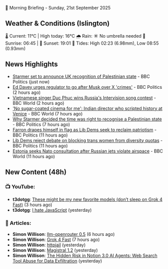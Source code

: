 🌅 Morning Briefing - Sunday, 21st September 2025

## Weather & Conditions (Islington)

🌡️ Current: 11°C | High today: 16°C
🌧️ Rain: ☀️ No umbrella needed
🌅 Sunrise: 06:45 | 🌇 Sunset: 19:01
🌊 Tides: High 02:23 (6.98mm), Low 08:55 (0.93mm)

## News Highlights

- [Starmer set to announce UK recognition of Palestinian state](https://www.bbc.com/news/articles/ce800enrglzo?at_medium=RSS&at_campaign=rss) - BBC Politics (just now)
- [Ed Davey urges regulator to go after Musk over X 'crimes'](https://www.bbc.com/news/articles/c5y558r2r1qo?at_medium=RSS&at_campaign=rss) - BBC Politics (2 hours ago)
- [Vietnamese singer Duc Phuc wins Russia's Intervision song contest](https://www.bbc.com/news/videos/cvg998q0557o?at_medium=RSS&at_campaign=rss) - BBC World (2 hours ago)
- ['No sugar-coated cinema for me': Indian director who scripted history at Venice](https://www.bbc.com/news/articles/ce86148vn1xo?at_medium=RSS&at_campaign=rss) - BBC World (7 hours ago)
- [Why Starmer decided the time was right to recognise a Palestinian state](https://www.bbc.com/news/articles/cp9848kxp2go?at_medium=RSS&at_campaign=rss) - BBC Politics (7 hours ago)
- [Farron drapes himself in flag as Lib Dems seek to reclaim patriotism](https://www.bbc.com/news/articles/cjd11n14zz1o?at_medium=RSS&at_campaign=rss) - BBC Politics (11 hours ago)
- [Lib Dems reject debate on blocking trans women from diversity quotas](https://www.bbc.com/news/articles/cy0vvle9w7zo?at_medium=RSS&at_campaign=rss) - BBC Politics (11 hours ago)
- [Estonia seeks Nato consultation after Russian jets violate airspace](https://www.bbc.com/news/articles/czrp6p5mj3zo?at_medium=RSS&at_campaign=rss) - BBC World (11 hours ago)

## New Content (48h)
### 📺 YouTube:

- **t3dotgg**: [These might be my new favorite models (don’t sleep on Grok 4 Fast)](https://www.youtube.com/watch?v=Y-SyfYXupTQ) (3 hours ago)
- **t3dotgg**: [I hate JavaScript](https://www.youtube.com/watch?v=7bvBVBy_CrM) (yesterday)

### 📝 Articles:

- **Simon Willison**: [llm-openrouter 0.5](https://simonwillison.net/2025/Sep/21/llm-openrouter/#atom-everything) (6 hours ago)
- **Simon Willison**: [Grok 4 Fast](https://simonwillison.net/2025/Sep/20/grok-4-fast/#atom-everything) (7 hours ago)
- **Simon Willison**: [httpjail](https://simonwillison.net/2025/Sep/19/httpjail/#atom-everything) (yesterday)
- **Simon Willison**: [Magistral 1.2](https://simonwillison.net/2025/Sep/19/magistral/#atom-everything) (yesterday)
- **Simon Willison**: [The Hidden Risk in Notion 3.0 AI Agents: Web Search Tool Abuse for Data Exfiltration](https://simonwillison.net/2025/Sep/19/notion-lethal-trifecta/#atom-everything) (yesterday)
